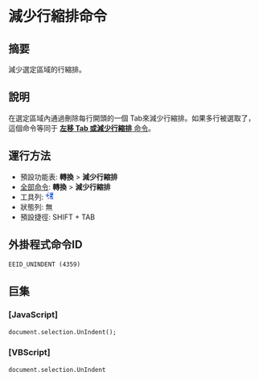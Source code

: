 # 減少行縮排命令

## 摘要

減少選定區域的行縮排。

## 說明

在選定區域內通過刪除每行開頭的一個 Tab來減少行縮排。如果多行被選取了，這個命令等同于 [**左移 Tab 或減少行縮排** 命令](../edit/shift_tab)。

## 運行方法

- 預設功能表: **轉換** \> **減少行縮排**
- [全部命令](../tools/all_commands): **轉換** \> **減少行縮排**
- 工具列: ![](../../images/unindent.png)
- 狀態列: 無
- 預設捷徑: SHIFT + TAB

## 外掛程式命令ID

```
EEID_UNINDENT (4359)
```

## 巨集

### \[JavaScript\]

```
document.selection.UnIndent();
```

### \[VBScript\]

```
document.selection.UnIndent
```
